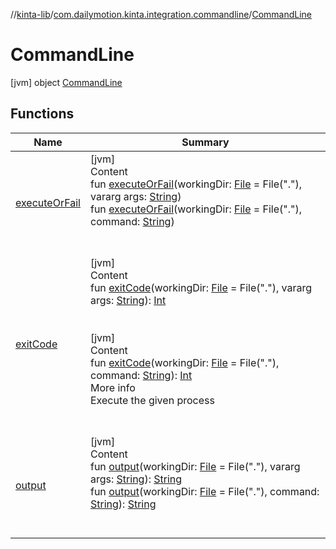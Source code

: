 //[kinta-lib](../../../index.md)/[com.dailymotion.kinta.integration.commandline](../index.md)/[CommandLine](index.md)



# CommandLine  
 [jvm] object [CommandLine](index.md)   


## Functions  
  
|  Name |  Summary | 
|---|---|
| <a name="com.dailymotion.kinta.integration.commandline/CommandLine/executeOrFail/#java.io.File#kotlin.Array[kotlin.String]/PointingToDeclaration/"></a>[executeOrFail](execute-or-fail.md)| <a name="com.dailymotion.kinta.integration.commandline/CommandLine/executeOrFail/#java.io.File#kotlin.Array[kotlin.String]/PointingToDeclaration/"></a>[jvm]  <br>Content  <br>fun [executeOrFail](execute-or-fail.md)(workingDir: [File](https://docs.oracle.com/javase/8/docs/api/java/io/File.html) = File("."), vararg args: [String](https://kotlinlang.org/api/latest/jvm/stdlib/kotlin/-string/index.html))  <br>fun [executeOrFail](execute-or-fail.md)(workingDir: [File](https://docs.oracle.com/javase/8/docs/api/java/io/File.html) = File("."), command: [String](https://kotlinlang.org/api/latest/jvm/stdlib/kotlin/-string/index.html))  <br><br><br>|
| <a name="com.dailymotion.kinta.integration.commandline/CommandLine/exitCode/#java.io.File#kotlin.Array[kotlin.String]/PointingToDeclaration/"></a>[exitCode](exit-code.md)| <a name="com.dailymotion.kinta.integration.commandline/CommandLine/exitCode/#java.io.File#kotlin.Array[kotlin.String]/PointingToDeclaration/"></a>[jvm]  <br>Content  <br>fun [exitCode](exit-code.md)(workingDir: [File](https://docs.oracle.com/javase/8/docs/api/java/io/File.html) = File("."), vararg args: [String](https://kotlinlang.org/api/latest/jvm/stdlib/kotlin/-string/index.html)): [Int](https://kotlinlang.org/api/latest/jvm/stdlib/kotlin/-int/index.html)  <br><br><br>[jvm]  <br>Content  <br>fun [exitCode](exit-code.md)(workingDir: [File](https://docs.oracle.com/javase/8/docs/api/java/io/File.html) = File("."), command: [String](https://kotlinlang.org/api/latest/jvm/stdlib/kotlin/-string/index.html)): [Int](https://kotlinlang.org/api/latest/jvm/stdlib/kotlin/-int/index.html)  <br>More info  <br>Execute the given process  <br><br><br>|
| <a name="com.dailymotion.kinta.integration.commandline/CommandLine/output/#java.io.File#kotlin.Array[kotlin.String]/PointingToDeclaration/"></a>[output](output.md)| <a name="com.dailymotion.kinta.integration.commandline/CommandLine/output/#java.io.File#kotlin.Array[kotlin.String]/PointingToDeclaration/"></a>[jvm]  <br>Content  <br>fun [output](output.md)(workingDir: [File](https://docs.oracle.com/javase/8/docs/api/java/io/File.html) = File("."), vararg args: [String](https://kotlinlang.org/api/latest/jvm/stdlib/kotlin/-string/index.html)): [String](https://kotlinlang.org/api/latest/jvm/stdlib/kotlin/-string/index.html)  <br>fun [output](output.md)(workingDir: [File](https://docs.oracle.com/javase/8/docs/api/java/io/File.html) = File("."), command: [String](https://kotlinlang.org/api/latest/jvm/stdlib/kotlin/-string/index.html)): [String](https://kotlinlang.org/api/latest/jvm/stdlib/kotlin/-string/index.html)  <br><br><br>|

